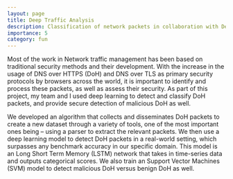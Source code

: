 ```yaml
---
layout: page
title: Deep Traffic Analysis
description: Classification of network packets in collaboration with Defence Research and Development Organisation (DRDO)
importance: 5
category: fun
---
```


Most of the work in Network traffic management has been based on traditional security methods and their development. With the increase in the usage of DNS over HTTPS (DoH) and DNS over TLS as primary security protocols by browsers across the world, it is important to identify and process these packets, as well as assess their security. As part of this project, my team and I used deep learning to detect and classify DoH packets, and provide secure detection of malicious DoH as well.

We developed an algorithm that collects and disseminates DoH packets to create a new dataset through a variety of tools, one of the most important ones being – using a parser to extract the relevant packets. We then use a deep learning model to detect DoH packets in a real-world setting, which surpasses any benchmark accuracy in our specific domain. This model is an Long Short Term Memory (LSTM) network that takes in time-series data and outputs categorical scores. We also train an Support Vector Machines (SVM) model to detect malicious DoH versus benign DoH as well. 